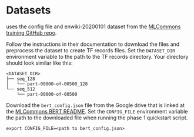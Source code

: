 # Datasets

<model name> <mode> uses the config file and enwiki-20200101 dataset from the
[MLCommons training GitHub repo](https://github.com/mlcommons/training/tree/master/language_model/tensorflow/bert).

Follow the instructions in their documentation to download the files and
preprocess the dataset to create TF records files. Set the `DATASET_DIR`
environment variable to the path to the TF records directory. Your directory
should look similar like this:
```
<DATASET_DIR>
├── seq_128
│   └── part-00000-of-00500_128
└── seq_512
    └── part-00000-of-00500
```

Download the `bert_config.json` file from the Google drive that is linked at the
[MLCommons BERT README](https://github.com/mlcommons/training/tree/master/language_model/tensorflow/bert#location-of-the-input-files).
Set the `CONFIG_FILE` environment variable the path to the downloaded file
when running the phase 1 quickstart script.
```
export CONFIG_FILE=<path to bert_config.json>
```
